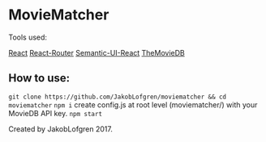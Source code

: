 # MovieMatcher

Tools used: 

[React]()
[React-Router]()
[Semantic-UI-React]()
[TheMovieDB]()


## How to use:

`git clone https://github.com/JakobLofgren/moviematcher && cd moviematcher`
`npm i`
create config.js at root level (moviematcher/) with your MovieDB API key.
`npm start`


Created by JakobLofgren 2017.

